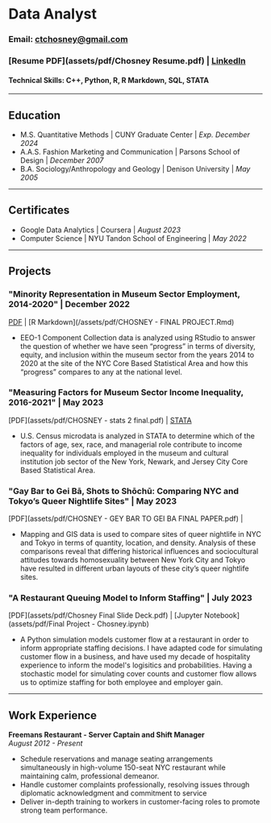 # Data Analyst
### Email: ctchosney@gmail.com
### [Resume PDF](assets/pdf/Chosney Resume.pdf) | [LinkedIn](http://www.linkedin.com/in/ctchosney)
#### Technical Skills: C++, Python, R, R Markdown, SQL, STATA

---

## Education							       		
- M.S. Quantitative Methods	| CUNY Graduate Center | _Exp. December 2024_
- A.A.S. Fashion Marketing and Communication | Parsons School of Design | _December 2007_
- B.A. Sociology/Anthropology and Geology | Denison University | _May 2005_

---

## Certificates
- Google Data Analytics | Coursera | _August 2023_
- Computer Science | NYU Tandon School of Engineering | _May 2022_

---

## Projects
### "Minority Representation in Museum Sector Employment, 2014-2020" | December 2022

[PDF](/assets/pdf/CHOSNEY---FINAL-PROJECT.pdf) | [R Markdown](/assets/pdf/CHOSNEY - FINAL PROJECT.Rmd)

- EEO-1 Component Collection data is analyzed using RStudio to answer the question of whether we have seen “progress” in terms of diversity, equity, and inclusion within the museum sector from the years 2014 to 2020 at the site of the NYC Core Based Statistical Area and how this “progress” compares to any at the national level.


### "Measuring Factors for Museum Sector Income Inequality, 2016-2021" | May 2023

[PDF](assets/pdf/CHOSNEY - stats 2 final.pdf) | [STATA](assets/pdf/final_do_file.do)

- U.S. Census microdata is analyzed in STATA to determine which of the factors of age, sex, race, and managerial role contribute to income inequality for individuals employed in the museum and cultural institution job sector of the New York, Newark, and Jersey City Core Based Statistical Area.


### "Gay Bar to Gei Bā, Shots to Shōchū: Comparing NYC and Tokyo’s Queer Nightlife Sites" | May 2023

[PDF](assets/pdf/CHOSNEY - GEY BAR TO GEI BA FINAL PAPER.pdf) |

- Mapping and GIS data is used to compare sites of queer nightlife in NYC and Tokyo in terms of quantity, location, and density. Analysis of these comparisons reveal that differing historical influences and sociocultural attitudes towards homosexuality between New York City and Tokyo have resulted in different urban layouts of these city’s queer nightlife sites.


### "A Restaurant Queuing Model to Inform Staffing" | July 2023

[PDF](assets/pdf/Chosney Final Slide Deck.pdf) | [Jupyter Notebook](assets/pdf/Final Project - Chosney.ipynb)

- A Python simulation models customer flow at a restaurant in order to inform appropriate staffing decisions. I have adapted code for simulating customer flow in a business, and have used my decade of hospitality experience to inform the model's logisitics and probabilities. Having a stochastic model for simulating cover counts and customer flow allows us to optimize staffing for both employee and employer gain.

---

## Work Experience
**Freemans Restaurant - Server Captain and Shift Manager**\
_August 2012 - Present_
- Schedule reservations and manage seating arrangements simultaneously in high-volume 150-seat NYC restaurant while maintaining calm, professional demeanor.
- Handle customer complaints professionally, resolving issues through diplomatic acknowledgment and commitment to service
- Deliver in-depth training to workers in customer-facing roles to promote strong team performance.
